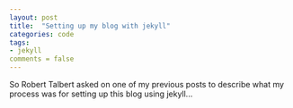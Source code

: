 ```yaml
---
layout: post
title:  "Setting up my blog with jekyll"
categories: code
tags:
- jekyll
comments = false
---
```


So Robert Talbert asked on one of my previous posts to describe what my process was for setting up this blog using jekyll...
